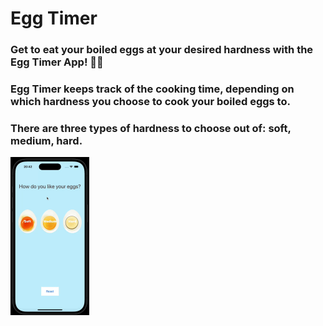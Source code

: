# Egg Timer

### Get to eat your boiled eggs at your desired hardness with the Egg Timer App! 🥚😎

### Egg Timer keeps track of the cooking time, depending on which hardness you choose to cook your boiled eggs to.

### There are three types of hardness to choose out of: soft, medium, hard.

<img src="./images/egg-timer.gif" width="25%" height="25%"/>
